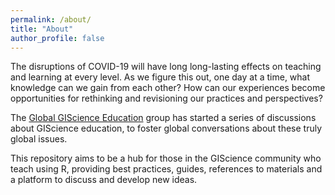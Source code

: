 ```yaml
---
permalink: /about/
title: "About"
author_profile: false
---
```



The disruptions of COVID-19 will have long long-lasting effects on teaching and learning at every level. As we figure this out, one day at a time, what knowledge can we gain from each other?  How can our experiences become opportunities for rethinking and revisioning our practices and perspectives? 

The [Global GIScience Education](https://www.globalgiscienceeducation.org) group has started a series of discussions about GIScience education, to foster global conversations about these truly global issues.

This repository aims to be a hub for those in the GIScience community who teach using R, providing best practices, guides, references to materials and a platform to discuss and develop new ideas.